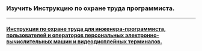 ### Изучить Инструкцию по охране труда программиста.

<hr/>

#### [Инструкция по охране труда для инженера-программиста, пользователей и операторов персональных электронно-вычислительных машин и видеодисплейных терминалов.](https://pedsovet.org/publikatsii/bez-rubriki/instruktsiya-po-ohrane-truda-injenera-programmista-i-dr)

